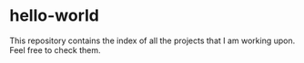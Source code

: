 # hello-world
This repository contains the index of all the projects that I am working upon. Feel free to check them.
